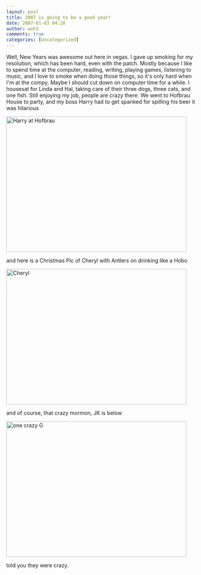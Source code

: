 ```yaml
---
layout: post
title: 2007 is going to be a good year!
date: 2007-01-03 04:28
author: woh3
comments: true
categories: [Uncategorized]
---
```

Well, New Years was awesome out here in vegas. I gave up smoking for my resolution, which has been hard, even with the patch. Mostly because I like to spend time at the computer, reading, writing, playing games, listening to music, and I love to smoke when doing those things, so it's only hard when I'm at the compy. Maybe I should cut down on computer time for a while. I housesat for Linda and Hal, taking care of their three dogs, three cats, and one fish. Still enjoying my job, people are crazy there. We went to Hofbrau House to party, and my boss Harry had to get spanked for spilling his beer it was hilarious

<img src="http://www.t-mobilepictures.com/photos/photo18/4b/44/a6b70f86534b.jpg?_rh=86j5g7hyd806va8f7uz21q4q7" alt="Harry at Hofbrau" height="360" width="480" />

and here is a Christmas Pic of Cheryl with Antlers on drinking like a Hobo

<img src="http://www.t-mobilepictures.com/photos/photo19/66/41/693103367108.jpg?_rh=8itmlyi5jnnsf6d0vu01dkiiz" alt="Cheryl" height="360" width="480" />

and of course, that crazy mormon, JK is below

<img src="http://www.t-mobilepictures.com/photos/photo18/11/6d/e55f69cef4df.jpg?_rh=bkz0qww655rvc8j2d0khm3q2l" alt="one crazy G" height="360" width="480" />

told you they were crazy.
